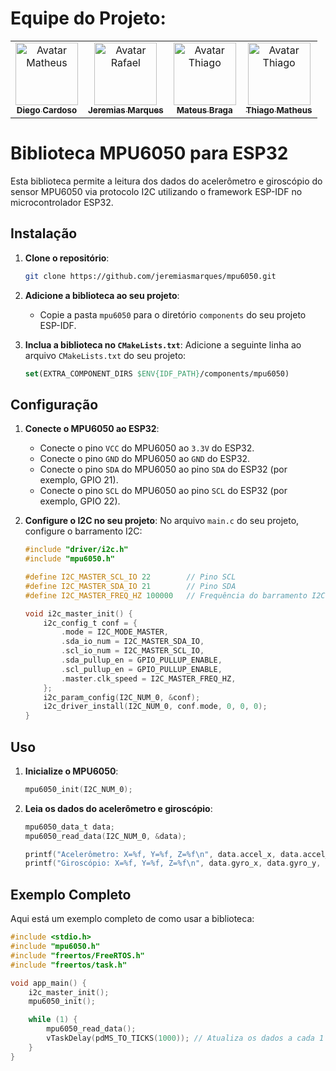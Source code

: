 # Equipe do Projeto: 

<div style="display: inline_block;">

<table>
  <tr>
    <td align="center">
      <a href="https://github.com/diegoCBorba" target="_blank">
        <img src="https://avatars.githubusercontent.com/u/90847079?v=4" width="100px;" alt="Avatar Matheus"/><br>
        <sub>
          <b>Diego Cardoso</b>
        </sub>
      </a>
    </td>
    <td align="center">
      <a href="https://github.com/jeremiasmarques" target="_blank">
        <img src="https://avatars.githubusercontent.com/u/90351007?v=4" width="100px;" alt="Avatar Rafael"/><br>
        <sub>
          <b>Jeremias Marques</b>
        </sub>
      </a>
    </td>
    <td align="center">
      <a href="https://github.com/MteusBraga" target="_blank">
        <img src="https://avatars.githubusercontent.com/u/93921419?v=4" width="100px;" alt="Avatar Thiago"/><br>
        <sub>
          <b>Mateus Braga</b>
        </sub>
      </a>
    </td>
    <td align="center">
      <a href="https://github.com/ThiagoMathe" target="_blank">
        <img src="https://avatars.githubusercontent.com/u/89406106?v=4" width="100px;" alt="Avatar Thiago"/><br>
        <sub>
          <b>Thiago Matheus</b>
        </sub>
      </a>
    </td>
  </tr>
</table>

</div>

# Biblioteca MPU6050 para ESP32

Esta biblioteca permite a leitura dos dados do acelerômetro e giroscópio do sensor MPU6050 via protocolo I2C utilizando o framework ESP-IDF no microcontrolador ESP32.

## Instalação

1. **Clone o repositório**:
   ```bash
   git clone https://github.com/jeremiasmarques/mpu6050.git
   ```

2. **Adicione a biblioteca ao seu projeto**:
   - Copie a pasta `mpu6050` para o diretório `components` do seu projeto ESP-IDF.

3. **Inclua a biblioteca no `CMakeLists.txt`**:
   Adicione a seguinte linha ao arquivo `CMakeLists.txt` do seu projeto:
   ```cmake
   set(EXTRA_COMPONENT_DIRS $ENV{IDF_PATH}/components/mpu6050)
   ```

## Configuração

1. **Conecte o MPU6050 ao ESP32**:
   - Conecte o pino `VCC` do MPU6050 ao `3.3V` do ESP32.
   - Conecte o pino `GND` do MPU6050 ao `GND` do ESP32.
   - Conecte o pino `SDA` do MPU6050 ao pino `SDA` do ESP32 (por exemplo, GPIO 21).
   - Conecte o pino `SCL` do MPU6050 ao pino `SCL` do ESP32 (por exemplo, GPIO 22).

2. **Configure o I2C no seu projeto**:
   No arquivo `main.c` do seu projeto, configure o barramento I2C:
   ```c
   #include "driver/i2c.h"
   #include "mpu6050.h"

   #define I2C_MASTER_SCL_IO 22        // Pino SCL
   #define I2C_MASTER_SDA_IO 21        // Pino SDA
   #define I2C_MASTER_FREQ_HZ 100000   // Frequência do barramento I2C

   void i2c_master_init() {
       i2c_config_t conf = {
           .mode = I2C_MODE_MASTER,
           .sda_io_num = I2C_MASTER_SDA_IO,
           .scl_io_num = I2C_MASTER_SCL_IO,
           .sda_pullup_en = GPIO_PULLUP_ENABLE,
           .scl_pullup_en = GPIO_PULLUP_ENABLE,
           .master.clk_speed = I2C_MASTER_FREQ_HZ,
       };
       i2c_param_config(I2C_NUM_0, &conf);
       i2c_driver_install(I2C_NUM_0, conf.mode, 0, 0, 0);
   }
   ```

## Uso

1. **Inicialize o MPU6050**:
   ```c
   mpu6050_init(I2C_NUM_0);
   ```

2. **Leia os dados do acelerômetro e giroscópio**:
   ```c
   mpu6050_data_t data;
   mpu6050_read_data(I2C_NUM_0, &data);

   printf("Acelerômetro: X=%f, Y=%f, Z=%f\n", data.accel_x, data.accel_y, data.accel_z);
   printf("Giroscópio: X=%f, Y=%f, Z=%f\n", data.gyro_x, data.gyro_y, data.gyro_z);
   ```

## Exemplo Completo

Aqui está um exemplo completo de como usar a biblioteca:

```c
#include <stdio.h>
#include "mpu6050.h"
#include "freertos/FreeRTOS.h"
#include "freertos/task.h"

void app_main() {
    i2c_master_init();
    mpu6050_init();

    while (1) {
        mpu6050_read_data();
        vTaskDelay(pdMS_TO_TICKS(1000)); // Atualiza os dados a cada 1 segundo
    }
}
```

